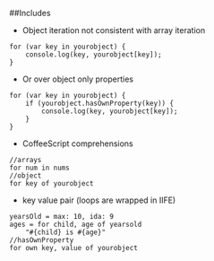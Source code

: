 ##Includes
- Object iteration not consistent with array iteration
```
for (var key in yourobject) {
    console.log(key, yourobject[key]);
}
```
- Or over object only properties
```
for (var key in yourobject) {
    if (yourobject.hasOwnProperty(key)) {
        console.log(key, yourobject[key]);
    }
}
```
- CoffeeScript comprehensions
```
//arrays
for num in nums
//object
for key of yourobject
```
- key value pair (loops are wrapped in IIFE)
```
yearsOld = max: 10, ida: 9
ages = for child, age of yearsold
    "#{child} is #{age}"
//hasOwnProperty
for own key, value of yourobject
```
